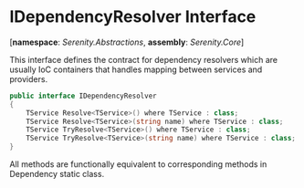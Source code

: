 # IDependencyResolver Interface

[**namespace**: *Serenity.Abstractions*, **assembly**: *Serenity.Core*]

This interface defines the contract for dependency resolvers which are usually IoC containers that handles mapping between services and providers.

```cs
public interface IDependencyResolver
{
    TService Resolve<TService>() where TService : class;
    TService Resolve<TService>(string name) where TService : class;
    TService TryResolve<TService>() where TService : class;
    TService TryResolve<TService>(string name) where TService : class;
}
```

All methods are functionally equivalent to corresponding methods in Dependency static class.
